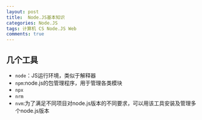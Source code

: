 ```yaml
---
layout: post
title:  Node.JS基本知识
categories: Node.JS
tags: 计算机 CS Node.JS Web
comments: true
---
```



## 几个工具
- `node`：JS运行环境，类似于解释器  
- `npm`:node.js的包管理程序，用于管理各类模块
- `npx`  
- `nrm`  
- `nvm`:为了满足不同项目对node.js版本的不同要求，可以用该工具安装及管理多个node.js版本  

